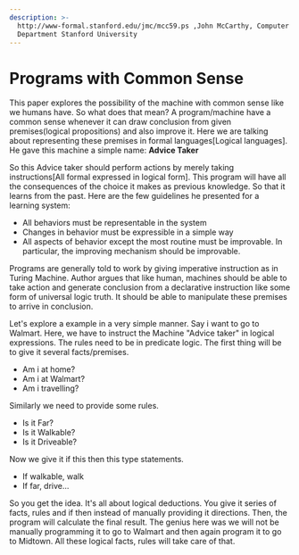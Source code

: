 ```yaml
---
description: >-
  http://www-formal.stanford.edu/jmc/mcc59.ps ,John McCarthy, Computer Science
  Department Stanford University
---
```


# Programs with Common Sense

This paper explores the possibility of the machine with common sense like we humans have. So what does that mean? A program/machine have a common sense whenever it can draw conclusion from given premises\(logical propositions\) and also improve it. Here we are talking about representing these premises in formal languages\[Logical languages\]. He gave this machine a simple name: **Advice Taker**

So this Advice taker should perform actions by merely taking instructions\[All formal expressed in logical form\]. This program will have all the consequences of the choice it makes as previous knowledge. So that it learns from the past. Here are the few guidelines he presented for a learning system:

* All behaviors must be representable in the system
* Changes in behavior must be expressible in a simple way
* All aspects of behavior except the most routine must be improvable. In particular, the improving mechanism should be improvable.

Programs are generally told to work by giving imperative instruction as in Turing Machine. Author argues that like human, machines should be able to take action and generate conclusion from a declarative instruction like some form of universal logic truth. It should be able to manipulate these premises to arrive in conclusion.

Let's explore a example in a very simple manner. Say i want to go to Walmart. Here, we have to instruct the Machine "Advice taker" in logical expressions. The rules need to be in predicate logic.  The first thing will be to give it several facts/premises. 

* Am i at home?
* Am i at Walmart?
* Am i travelling?

Similarly we need to provide some rules.

* Is it Far?
* Is it Walkable?
* Is it Driveable?

Now we give it if this then this type statements. 

* If walkable, walk
* If far, drive...

So you get the idea. It's all about logical deductions. You give it series of facts, rules and if then instead of manually providing it directions. Then, the program will calculate the final result. The genius here was we will not be manually programming it to go to Walmart and then again program it to go to Midtown. All these logical facts, rules will take care of that.







